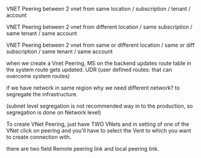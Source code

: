 VNET Peering between 2 vnet from same location / subscription / tenant / account

VNET Peering between 2 vnet from different location / same subscription / same tenant / same account

VNET Peering between 2 vnet from same or different location / same or diff subscription / same tenant / same account


when we create a Vnet Peering, MS on the backend updates route table in the system route gets updated.
UDR (user defined routes: that can overcome system routes)


if we have network in same region why we need different network?
to segregate the infrastructure.

(subnet level segregation is not recommended way in to the production, so segregation is done on Network level)


To create VNet Peering, just have TWO VNets and in setting of one of the VNet click on peering and you'll have to select the Vent to which you want to create connection with.

there are two field Remote peering link and local peering link.
